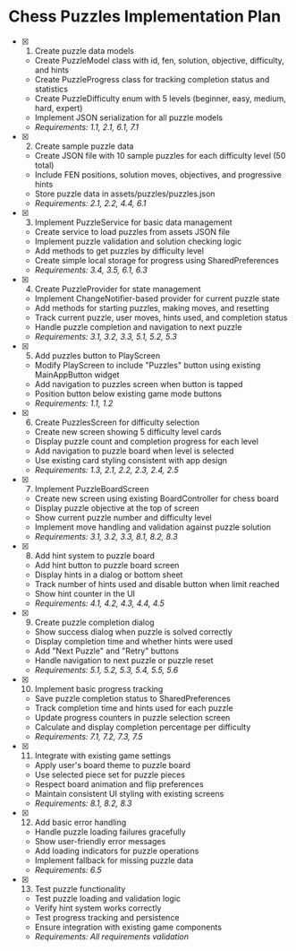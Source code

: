 # Chess Puzzles Implementation Plan

- [x] 1. Create puzzle data models
  - Create PuzzleModel class with id, fen, solution, objective, difficulty, and hints
  - Create PuzzleProgress class for tracking completion status and statistics
  - Create PuzzleDifficulty enum with 5 levels (beginner, easy, medium, hard, expert)
  - Implement JSON serialization for all puzzle models
  - _Requirements: 1.1, 2.1, 6.1, 7.1_

- [x] 2. Create sample puzzle data
  - Create JSON file with 10 sample puzzles for each difficulty level (50 total)
  - Include FEN positions, solution moves, objectives, and progressive hints
  - Store puzzle data in assets/puzzles/puzzles.json
  - _Requirements: 2.1, 2.2, 4.4, 6.1_

- [x] 3. Implement PuzzleService for basic data management
  - Create service to load puzzles from assets JSON file
  - Implement puzzle validation and solution checking logic
  - Add methods to get puzzles by difficulty level
  - Create simple local storage for progress using SharedPreferences
  - _Requirements: 3.4, 3.5, 6.1, 6.3_

- [x] 4. Create PuzzleProvider for state management
  - Implement ChangeNotifier-based provider for current puzzle state
  - Add methods for starting puzzles, making moves, and resetting
  - Track current puzzle, user moves, hints used, and completion status
  - Handle puzzle completion and navigation to next puzzle
  - _Requirements: 3.1, 3.2, 3.3, 5.1, 5.2, 5.3_

- [x] 5. Add puzzles button to PlayScreen
  - Modify PlayScreen to include "Puzzles" button using existing MainAppButton widget
  - Add navigation to puzzles screen when button is tapped
  - Position button below existing game mode buttons
  - _Requirements: 1.1, 1.2_

- [x] 6. Create PuzzlesScreen for difficulty selection
  - Create new screen showing 5 difficulty level cards
  - Display puzzle count and completion progress for each level
  - Add navigation to puzzle board when level is selected
  - Use existing card styling consistent with app design
  - _Requirements: 1.3, 2.1, 2.2, 2.3, 2.4, 2.5_

- [x] 7. Implement PuzzleBoardScreen
  - Create new screen using existing BoardController for chess board
  - Display puzzle objective at the top of screen
  - Show current puzzle number and difficulty level
  - Implement move handling and validation against puzzle solution
  - _Requirements: 3.1, 3.2, 3.3, 8.1, 8.2, 8.3_

- [x] 8. Add hint system to puzzle board
  - Add hint button to puzzle board screen
  - Display hints in a dialog or bottom sheet
  - Track number of hints used and disable button when limit reached
  - Show hint counter in the UI
  - _Requirements: 4.1, 4.2, 4.3, 4.4, 4.5_

- [x] 9. Create puzzle completion dialog
  - Show success dialog when puzzle is solved correctly
  - Display completion time and whether hints were used
  - Add "Next Puzzle" and "Retry" buttons
  - Handle navigation to next puzzle or puzzle reset
  - _Requirements: 5.1, 5.2, 5.3, 5.4, 5.5, 5.6_

- [x] 10. Implement basic progress tracking
  - Save puzzle completion status to SharedPreferences
  - Track completion time and hints used for each puzzle
  - Update progress counters in puzzle selection screen
  - Calculate and display completion percentage per difficulty
  - _Requirements: 7.1, 7.2, 7.3, 7.5_

- [x] 11. Integrate with existing game settings
  - Apply user's board theme to puzzle board
  - Use selected piece set for puzzle pieces
  - Respect board animation and flip preferences
  - Maintain consistent UI styling with existing screens
  - _Requirements: 8.1, 8.2, 8.3_

- [x] 12. Add basic error handling
  - Handle puzzle loading failures gracefully
  - Show user-friendly error messages
  - Add loading indicators for puzzle operations
  - Implement fallback for missing puzzle data
  - _Requirements: 6.5_

- [x] 13. Test puzzle functionality
  - Test puzzle loading and validation logic
  - Verify hint system works correctly
  - Test progress tracking and persistence
  - Ensure integration with existing game components
  - _Requirements: All requirements validation_